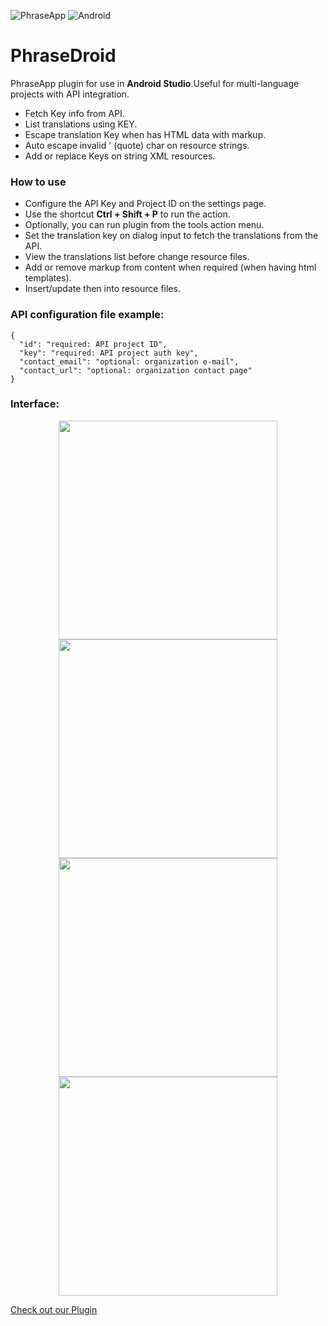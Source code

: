 ![PhraseApp](https://img.shields.io/badge/PhraseApp-blue) ![Android](https://img.shields.io/badge/ANDROID-green)

# PhraseDroid
PhraseApp plugin for use in <strong>Android Studio</strong>.Useful for multi-language projects with API integration.

- Fetch Key info from API.
- List translations using KEY.
- Escape translation Key when has HTML data with markup.
- Auto escape invalid ' (quote) char on resource strings.
- Add or replace Keys on string XML resources.

### How to use
- Configure the API Key and Project ID on the settings page.
- Use the shortcut <strong>Ctrl + Shift + P</strong> to run the action.
- Optionally, you can run plugin from the tools action menu.
- Set the translation key on dialog input to fetch the translations from the API.
- View the translations list before change resource files.
- Add or remove markup from content when required (when having html templates).
- Insert/update then into resource files.

### API configuration file example:
```
{
  "id": "required: API project ID",
  "key": "required: API project auth key",
  "contact_email": "optional: organization e-mail",
  "contact_url": "optional: organization contact page"
}
```

### Interface:
<p align="center" width="100%">
    <img src="https://github.com/thiago-you/phrase-droid/assets/23344256/7b3fe4c3-3c83-48f5-a676-c89aba72467a" width="350"/>
    <img src="https://github.com/thiago-you/phrase-droid/assets/23344256/87832a04-0d65-4e77-8282-5e63cefbed91" width="350"/>
    <img src="https://github.com/thiago-you/phrase-droid/assets/23344256/7af01437-cea5-4729-833f-75d03b4ba73e" width="350"/>
    <img src="https://github.com/thiago-you/phrase-droid/assets/23344256/04107dcb-9e72-4a72-97aa-57f2d58f1746" width="350"/>
</p>

[Check out our Plugin](https://thiago-you.github.io/phrase-droid/index.html)
